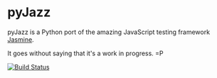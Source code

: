 # pyJazz #

pyJazz is a Python port of the amazing JavaScript testing framework [Jasmine](http://pivotal.github.io/jasmine/).

It goes without saying that it's a work in progress. =P

[![Build Status](https://travis-ci.org/wesalvaro/pyJazz.png?branch=master)](https://travis-ci.org/wesalvaro/pyJazz)